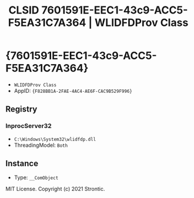 ﻿---
title: "CLSID 7601591E-EEC1-43c9-ACC5-F5EA31C7A364 | WLIDFDProv Class"
excerpt: What is COM-Object CLSID 7601591E-EEC1-43c9-ACC5-F5EA31C7A364?
---

# {7601591E-EEC1-43c9-ACC5-F5EA31C7A364}

* `WLIDFDProv Class`
* AppID: `{F828BB1A-2FAE-4AC4-AE6F-CAC9B529F996}`

## Registry


### InprocServer32

* `C:\Windows\System32\wlidfdp.dll`
* ThreadingModel: `Both`

## Instance

* Type: `__ComObject`

MIT License. Copyright (c) 2021 Strontic.


